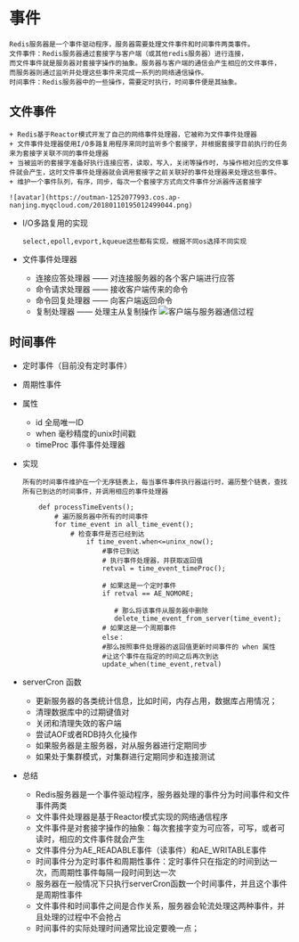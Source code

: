 # 事件
    
    Redis服务器是一个事件驱动程序，服务器需要处理文件事件和时间事件两类事件。
    文件事件：Redis服务器通过套接字与客户端（或其他redis服务器）进行连接，
    而文件事件就是服务器对套接字操作的抽象。服务器与客户端的通信会产生相应的文件事件，
    而服务器则通过监听并处理这些事件来完成一系列的网络通信操作。
    时间事件：Redis服务器中的一些操作，需要定时执行，时间事件便是其抽象。
    
## 文件事件
    + Redis基于Reactor模式开发了自己的网络事件处理器，它被称为文件事件处理器
    + 文件事件处理器使用I/O多路复用程序来同时监听多个套接字，并根据套接字目前执行的任务来为套接字关联不同的事件处理器   
    + 当被监听的套接字准备好执行连接应答，读取，写入，关闭等操作时，与操作相对应的文件事件就会产生，这时文件事件处理器就会调用套接字之前关联好的事件处理器来处理这些事件。
    + 维护一个事件队列，有序，同步，每次一个套接字方式向文件事件分派器传送套接字
    
    ![avatar](https://outman-1252077993.cos.ap-nanjing.myqcloud.com/20180110195012499044.png)
    
    
+ I/O多路复用的实现

      select,epoll,evport,kqueue这些都有实现，根据不同os选择不同实现
      
      
+ 文件事件处理器
    
    + 连接应答处理器 —— 对连接服务器的各个客户端进行应答
    + 命令请求处理器 —— 接收客户端传来的命令
    + 命令回复处理器 —— 向客户端返回命令
    + 复制处理器 —— 处理主从复制操作
    ![客户端与服务器通信过程](https://outman-1252077993.cos.ap-nanjing.myqcloud.com/20200905155530592.png)
    
## 时间事件
    
   + 定时事件（目前没有定时事件）
   + 周期性事件
   + 属性  
        + id 全局唯一ID
        + when 毫秒精度的unix时间戳
        + timeProc 事件事件处理器 
        
   + 实现
        
         所有的时间事件维护在一个无序链表上，每当事件事件执行器运行时，遍历整个链表，查找所有已到达的时间事件，并调用相应的事件处理器
         
        ```
            def processTimeEvents();
                # 遍历服务器中所有的时间事件
                for time_event in all_time_event();
                    # 检查事件是否已经到达
                        if time_event.when<=uninx_now();
                            #事件已到达
                            # 执行事件处理器，并获取返回值
                            retval = time_event_timeProc();
                                
                            # 如果这是一个定时事件
                            if retval == AE_NOMORE;
                                
                               # 那么将该事件从服务器中删除
                               delete_time_event_from_server(time_event);
                            # 如果这是一个周期事件
                            else：
                            #那么按照事件处理器的返回值更新时间事件的 when 属性
                            #让这个事件在指定的时间之后再次到达
                            update_when(time_event,retval)    
        ``` 
   + serverCron 函数
        + 更新服务器的各类统计信息，比如时间，内存占用，数据库占用情况；
        + 清理数据库中的过期键值对
        + 关闭和清理失效的客户端
        + 尝试AOF或者RDB持久化操作
        + 如果服务器是主服务器，对从服务器进行定期同步
        + 如果处于集群模式，对集群进行定期同步和连接测试
        
   + 总结
        + Redis服务器是一个事件驱动程序，服务器处理的事件分为时间事件和文件事件两类
        + 文件事件处理器是基于Reactor模式实现的网络通信程序
        + 文件事件是对套接字操作的抽象：每次套接字变为可应答，可写，或者可读时，相应的文件事件就会产生
        + 文件事件分为AE_READABLE事件（读事件）和AE_WRITABLE事件
        + 时间事件分为定时事件和周期性事件：定时事件只在指定的时间到达一次，而周期性事件每隔一段时间到达一次
        + 服务器在一般情况下只执行serverCron函数一个时间事件，并且这个事件是周期性事件
        + 文件事件和时间事件之间是合作关系，服务器会轮流处理这两种事件，并且处理的过程中不会抢占
        + 时间事件的实际处理时间通常比设定要晚一点；                       